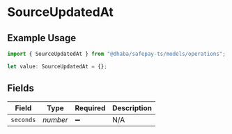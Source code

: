 # SourceUpdatedAt

## Example Usage

```typescript
import { SourceUpdatedAt } from "@dhaba/safepay-ts/models/operations";

let value: SourceUpdatedAt = {};
```

## Fields

| Field              | Type               | Required           | Description        |
| ------------------ | ------------------ | ------------------ | ------------------ |
| `seconds`          | *number*           | :heavy_minus_sign: | N/A                |